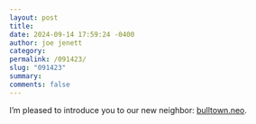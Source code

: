 ```yaml
---
layout: post
title: 
date: 2024-09-14 17:59:24 -0400
author: joe jenett
category: 
permalink: /091423/
slug: "091423"
summary: 
comments: false
---
```

I’m pleased to introduce you to our new neighbor: <a href="https://bulltown.neocities.org/">bulltown.neo</a>.

<a href="https://brid.gy/publish/mastodon"></a>